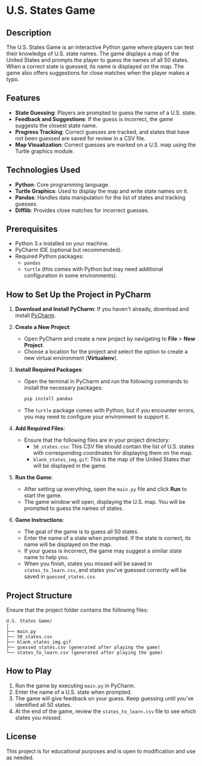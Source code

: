 
# U.S. States Game

## Description

The U.S. States Game is an interactive Python game where players can test their knowledge of U.S. state names. The game displays a map of the United States and prompts the player to guess the names of all 50 states. When a correct state is guessed, its name is displayed on the map. The game also offers suggestions for close matches when the player makes a typo.

## Features

- **State Guessing**: Players are prompted to guess the name of a U.S. state.
- **Feedback and Suggestions**: If the guess is incorrect, the game suggests the closest state name.
- **Progress Tracking**: Correct guesses are tracked, and states that have not been guessed are saved for review in a CSV file.
- **Map Visualization**: Correct guesses are marked on a U.S. map using the Turtle graphics module.

## Technologies Used

- **Python**: Core programming language.
- **Turtle Graphics**: Used to display the map and write state names on it.
- **Pandas**: Handles data manipulation for the list of states and tracking guesses.
- **Difflib**: Provides close matches for incorrect guesses.

## Prerequisites

- Python 3.x installed on your machine.
- PyCharm IDE (optional but recommended).
- Required Python packages:
  - `pandas`
  - `turtle` (this comes with Python but may need additional configuration in some environments).

## How to Set Up the Project in PyCharm

1. **Download and Install PyCharm**: If you haven't already, download and install [PyCharm](https://www.jetbrains.com/pycharm/download/).

2. **Create a New Project**:
   - Open PyCharm and create a new project by navigating to **File** > **New Project**.
   - Choose a location for the project and select the option to create a new virtual environment (**Virtualenv**).

3. **Install Required Packages**:
   - Open the terminal in PyCharm and run the following commands to install the necessary packages:
     ```bash
     pip install pandas
     ```
   - The `turtle` package comes with Python, but if you encounter errors, you may need to configure your environment to support it.

4. **Add Required Files**:
   - Ensure that the following files are in your project directory:
     - `50_states.csv`: This CSV file should contain the list of U.S. states with corresponding coordinates for displaying them on the map.
     - `blank_states_img.gif`: This is the map of the United States that will be displayed in the game.

5. **Run the Game**:
   - After setting up everything, open the `main.py` file and click **Run** to start the game.
   - The game window will open, displaying the U.S. map. You will be prompted to guess the names of states.

6. **Game Instructions**:
   - The goal of the game is to guess all 50 states.
   - Enter the name of a state when prompted. If the state is correct, its name will be displayed on the map.
   - If your guess is incorrect, the game may suggest a similar state name to help you.
   - When you finish, states you missed will be saved in `states_to_learn.csv`, and states you've guessed correctly will be saved in `guessed_states.csv`.

## Project Structure

Ensure that the project folder contains the following files:

```
U.S. States Game/
│
├── main.py
├── 50_states.csv
├── blank_states_img.gif
├── guessed_states.csv (generated after playing the game)
└── states_to_learn.csv (generated after playing the game)
```

## How to Play

1. Run the game by executing `main.py` in PyCharm.
2. Enter the name of a U.S. state when prompted.
3. The game will give feedback on your guess. Keep guessing until you've identified all 50 states.
4. At the end of the game, review the `states_to_learn.csv` file to see which states you missed.

## License

This project is for educational purposes and is open to modification and use as needed.
